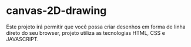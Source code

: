 # canvas-2D-drawing

Este projeto irá permitir que você possa criar desenhos em forma de linha direto do seu browser, projeto utiliza as tecnologias HTML, CSS e JAVASCRIPT.

